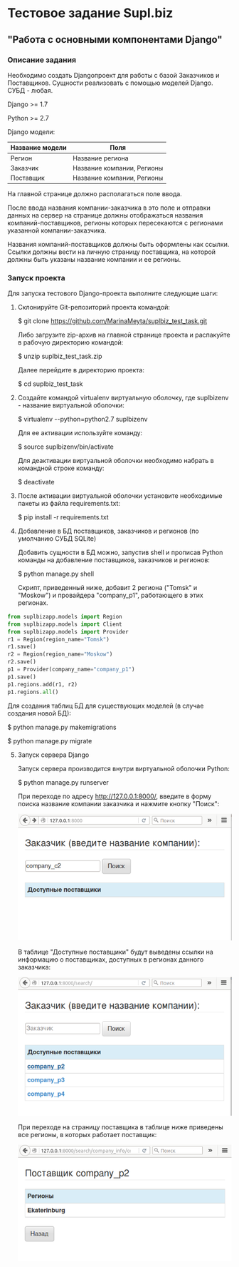 # Тестовое задание Supl.biz 
## "Работа с основными компонентами Django"

### Описание задания

Необходимо создать Django­проект для работы с базой Заказчиков и Поставщиков. 
Сущности реализовать с помощью моделей Django.
СУБД - любая. 

Django >= 1.7 

Python >= 2.7

Django модели:  

|Название модели |  Поля |
| --- | --- |
| Регион  | Название региона |
Заказчик |  Название компании, Регионы | 
Поставщик | Название компании, Регионы |

На главной странице должно располагаться поле ввода. 
 
После ввода названия компании-заказчика в это поле и отправки данных на сервер на 
странице должны отображаться названия компаний-поставщиков, регионы которых 
пересекаются с регионами указанной компании-заказчика. 
 
Названия компаний-поставщиков должны быть оформлены как ссылки. Ссылки 
должны вести на личную страницу поставщика, на которой должны быть указаны 
название компании и ее регионы.

### Запуск проекта

Для запуска тестового Django-проекта выполните следующие шаги:

1. Склонируйте Git-репозиторий проекта командой:

   $ git clone https://github.com/MarinaMeyta/suplbiz_test_task.git

   Либо загрузите zip-архив на главной странице проекта и распакуйте в рабочую директорию командой:
   
   $ unzip suplbiz\_test\_task.zip

   Далее перейдите в директорию проекта:
   
   $ cd suplbiz\_test\_task

2. Cоздайте командой virtualenv виртуальную оболочку, где suplbizenv - название виртуальной оболочки:

   $ virtualenv --python=python2.7 suplbizenv

   Для ее активации используйте команду:
   
   $ source suplbizenv/bin/activate

   Для деактивации виртуальной оболочки необходимо набрать в командной строке команду:
   
   $ deactivate

3. После активации виртуальной оболочки установите необходимые пакеты из файла requirements.txt:

   $ pip install -r requirements.txt
   
4. Добавление в БД поставщиков, заказчиков и регионов (по умолчанию СУБД SQLite)

   Добавить сущности в БД можно, запустив shell и прописав Python команды на добавление поставщиков, заказчиков и регионов:

   $ python manage.py shell
   
   Скрипт, приведенный ниже, добавит 2 региона ("Tomsk" и "Moskow") и провайдера "company_p1", работающего в этих регионах.

```python
from suplbizapp.models import Region
from suplbizapp.models import Client
from suplbizapp.models import Provider
r1 = Region(region_name="Tomsk")
r1.save()
r2 = Region(region_name="Moskow")
r2.save()
p1 = Provider(company_name="company_p1")
p1.save()
p1.regions.add(r1, r2)
p1.regions.all()
```
   Для создания таблиц БД для существующих моделей (в случае создания новой БД):

   $ python manage.py makemigrations
   
   $ python manage.py migrate

5. Запуск сервера Django

   Запуск сервера производится внутри виртуальной оболочки Python:
   
   $ python manage.py runserver
   
   При переходе по адресу http://127.0.0.1:8000/, введите в форму поиска название компании заказчика и нажмите кнопку "Поиск": 
   
   ![alt-текст][1]
   
   В таблице "Доступные поставщики" будут выведены ссылки на информацию о поставщиках, доступных в регионах данного заказчика:
   
   ![alt-текст][2]
   
   При переходе на страницу поставщика в таблице ниже приведены все регионы, в которых работает поставщик:
   
   ![alt-текст][3]
   
   [1]: https://github.com/MarinaMeyta/suplbiz_test_task/blob/master/img_info/1.png
   
   [2]: https://github.com/MarinaMeyta/suplbiz_test_task/blob/master/img_info/2.png
   
   [3]: https://github.com/MarinaMeyta/suplbiz_test_task/blob/master/img_info/3.png
   
